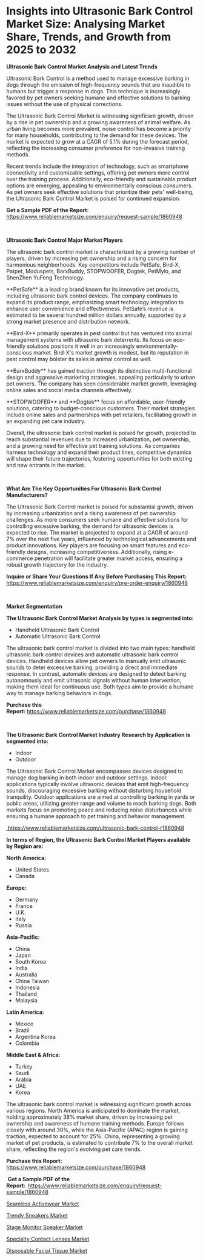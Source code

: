 <p><h1>Insights into Ultrasonic Bark Control Market Size: Analysing Market Share, Trends, and Growth from 2025 to 2032</h1></p><p><strong>Ultrasonic Bark Control Market Analysis and Latest Trends</strong></p>
<p><p>Ultrasonic Bark Control is a method used to manage excessive barking in dogs through the emission of high-frequency sounds that are inaudible to humans but trigger a response in dogs. This technique is increasingly favored by pet owners seeking humane and effective solutions to barking issues without the use of physical corrections.</p><p>The Ultrasonic Bark Control Market is witnessing significant growth, driven by a rise in pet ownership and a growing awareness of animal welfare. As urban living becomes more prevalent, noise control has become a priority for many households, contributing to the demand for these devices. The market is expected to grow at a CAGR of 5.1% during the forecast period, reflecting the increasing consumer preference for non-invasive training methods.</p><p>Recent trends include the integration of technology, such as smartphone connectivity and customizable settings, offering pet owners more control over the training process. Additionally, eco-friendly and sustainable product options are emerging, appealing to environmentally conscious consumers. As pet owners seek effective solutions that prioritize their pets' well-being, the Ultrasonic Bark Control Market is poised for continued expansion.</p></p>
<p><strong>Get a Sample PDF of the Report:&nbsp;</strong> <a href="https://www.reliablemarketsize.com/enquiry/request-sample/1860948?utm_campaign=1898&utm_medium=2&utm_source=Github&utm_content=ia&utm_term=05042025&utm_id=ultrasonic-bark-control">https://www.reliablemarketsize.com/enquiry/request-sample/1860948</a></p>
<p>&nbsp;</p>
<p><strong>Ultrasonic Bark Control Major Market Players</strong></p>
<p><p>The ultrasonic bark control market is characterized by a growing number of players, driven by increasing pet ownership and a rising concern for harmonious neighborhoods. Key competitors include PetSafe, Bird-X, Patpet, Moduspets, BarxBuddy, STOPWOOFER, Dogtek, PetMylo, and ShenZhen YuFeng Technology.</p><p>**PetSafe** is a leading brand known for its innovative pet products, including ultrasonic bark control devices. The company continues to expand its product range, emphasizing smart technology integration to enhance user convenience and effectiveness. PetSafe’s revenue is estimated to be several hundred million dollars annually, supported by a strong market presence and distribution network.</p><p>**Bird-X** primarily operates in pest control but has ventured into animal management systems with ultrasonic bark deterrents. Its focus on eco-friendly solutions positions it well in an increasingly environmentally-conscious market. Bird-X's market growth is modest, but its reputation in pest control may bolster its sales in animal control as well.</p><p>**BarxBuddy** has gained traction through its distinctive multi-functional design and aggressive marketing strategies, appealing particularly to urban pet owners. The company has seen considerable market growth, leveraging online sales and social media channels effectively.</p><p>**STOPWOOFER** and **Dogtek** focus on affordable, user-friendly solutions, catering to budget-conscious customers. Their market strategies include online sales and partnerships with pet retailers, facilitating growth in an expanding pet care industry.</p><p>Overall, the ultrasonic bark control market is poised for growth, projected to reach substantial revenues due to increased urbanization, pet ownership, and a growing need for effective pet training solutions. As companies harness technology and expand their product lines, competitive dynamics will shape their future trajectories, fostering opportunities for both existing and new entrants in the market.</p></p>
<p>&nbsp;</p>
<p><strong>What Are The Key Opportunities For Ultrasonic Bark Control Manufacturers?</strong></p>
<p><p>The Ultrasonic Bark Control market is poised for substantial growth, driven by increasing urbanization and a rising awareness of pet ownership challenges. As more consumers seek humane and effective solutions for controlling excessive barking, the demand for ultrasonic devices is expected to rise. The market is projected to expand at a CAGR of around 7% over the next five years, influenced by technological advancements and product innovations. Key players are focusing on smart features and eco-friendly designs, increasing competitiveness. Additionally, rising e-commerce penetration will facilitate greater market access, ensuring a robust growth trajectory for the industry.</p></p>
<p><strong>Inquire or Share Your Questions If Any Before Purchasing This Report:</strong> <a href="https://www.reliablemarketsize.com/enquiry/pre-order-enquiry/1860948?utm_campaign=1898&utm_medium=2&utm_source=Github&utm_content=ia&utm_term=05042025&utm_id=ultrasonic-bark-control">https://www.reliablemarketsize.com/enquiry/pre-order-enquiry/1860948</a></p>
<p>&nbsp;</p>
<p><strong>Market Segmentation</strong></p>
<p><strong>The Ultrasonic Bark Control Market Analysis by types is segmented into:</strong></p>
<p><ul><li>Handheld Ultrasonic Bark Control</li><li>Automatic Ultrasonic Bark Control</li></ul></p>
<p><p>The ultrasonic bark control market is divided into two main types: handheld ultrasonic bark control devices and automatic ultrasonic bark control devices. Handheld devices allow pet owners to manually emit ultrasonic sounds to deter excessive barking, providing a direct and immediate response. In contrast, automatic devices are designed to detect barking autonomously and emit ultrasonic signals without human intervention, making them ideal for continuous use. Both types aim to provide a humane way to manage barking behaviors in dogs.</p></p>
<p><strong>Purchase this Report:&nbsp;</strong><a href="https://www.reliablemarketsize.com/purchase/1860948?utm_campaign=1898&utm_medium=2&utm_source=Github&utm_content=ia&utm_term=05042025&utm_id=ultrasonic-bark-control">https://www.reliablemarketsize.com/purchase/1860948</a></p>
<p>&nbsp;</p>
<p><strong>The Ultrasonic Bark Control Market Industry Research by Application is segmented into:</strong></p>
<p><ul><li>Indoor</li><li>Outdoor</li></ul></p>
<p><p>The Ultrasonic Bark Control Market encompasses devices designed to manage dog barking in both indoor and outdoor settings. Indoor applications typically involve ultrasonic devices that emit high-frequency sounds, discouraging excessive barking without disturbing household tranquility. Outdoor applications are aimed at controlling barking in yards or public areas, utilizing greater range and volume to reach barking dogs. Both markets focus on promoting peace and reducing noise disturbances while ensuring a humane approach to pet training and behavior management.</p></p>
<p><a href="https://www.reliablemarketsize.com/ultrasonic-bark-control-r1860948?utm_campaign=1898&utm_medium=2&utm_source=Github&utm_content=ia&utm_term=05042025&utm_id=ultrasonic-bark-control">&nbsp;https://www.reliablemarketsize.com/ultrasonic-bark-control-r1860948</a></p>
<p><strong>In terms of Region, the Ultrasonic Bark Control Market Players available by Region are:</strong></p>
<p>
    <p> <strong> North America: </strong>
        <ul>
            <li>United States</li>
            <li>Canada</li>
        </ul>
        </p> 
    <p> <strong> Europe: </strong>
        <ul>
            <li>Germany</li>
            <li>France</li>
            <li>U.K.</li>
            <li>Italy</li>
            <li>Russia</li>
        </ul>
        </p> 
    <p> <strong> Asia-Pacific: </strong>
        <ul>
            <li>China</li>
            <li>Japan</li>
            <li>South Korea</li>
            <li>India</li>
            <li>Australia</li>
            <li>China Taiwan</li>
            <li>Indonesia</li>
            <li>Thailand</li>
            <li>Malaysia</li>
        </ul>
        </p> 
    <p> <strong> Latin America: </strong>
        <ul>
            <li>Mexico</li>
            <li>Brazil</li>
            <li>Argentina Korea</li>
            <li>Colombia</li>
        </ul>
        </p> 
    <p> <strong> Middle East & Africa: </strong>
        <ul>
            <li>Turkey</li>
            <li>Saudi</li>
            <li>Arabia</li>
            <li>UAE</li>
            <li>Korea</li>
        </ul>
    </p>
    </p>
<p><p>The ultrasonic bark control market is witnessing significant growth across various regions. North America is anticipated to dominate the market, holding approximately 38% market share, driven by increasing pet ownership and awareness of humane training methods. Europe follows closely with around 30%, while the Asia-Pacific (APAC) region is gaining traction, expected to account for 25%. China, representing a growing market of pet products, is estimated to contribute 7% to the overall market share, reflecting the region's evolving pet care trends.</p></p>
<p><strong>Purchase this Report: </strong><a href="https://www.reliablemarketsize.com/purchase/1860948?utm_campaign=1898&utm_medium=2&utm_source=Github&utm_content=ia&utm_term=05042025&utm_id=ultrasonic-bark-control">https://www.reliablemarketsize.com/purchase/1860948</a></p>
<p>&nbsp;<strong>Get a Sample PDF of the Report:&nbsp;&nbsp;</strong><a href="https://www.reliablemarketsize.com/enquiry/request-sample/1860948?utm_campaign=1898&utm_medium=2&utm_source=Github&utm_content=ia&utm_term=05042025&utm_id=ultrasonic-bark-control">https://www.reliablemarketsize.com/enquiry/request-sample/1860948</a></p>
<p><strong></strong></p>
<p><p><a href="https://github.com/pelegeazlie5/Market-Research-Report-List-1/blob/main/seamless-activewear-market.md?utm_campaign=1898&utm_medium=2&utm_source=Github&utm_content=ia&utm_term=05042025&utm_id=ultrasonic-bark-control">Seamless Activewear Market</a></p><p><a href="https://github.com/poskaturovtl/Market-Research-Report-List-1/blob/main/trendy-sneakers-market.md?utm_campaign=1898&utm_medium=2&utm_source=Github&utm_content=ia&utm_term=05042025&utm_id=ultrasonic-bark-control">Trendy Sneakers Market</a></p><p><a href="https://github.com/paulierasho/Market-Research-Report-List-1/blob/main/stage-monitor-speaker-market.md?utm_campaign=1898&utm_medium=2&utm_source=Github&utm_content=ia&utm_term=05042025&utm_id=ultrasonic-bark-control">Stage Monitor Speaker Market</a></p><p><a href="https://github.com/rafiishibu00/Market-Research-Report-List-1/blob/main/specialty-contact-lenses-market.md?utm_campaign=1898&utm_medium=2&utm_source=Github&utm_content=ia&utm_term=05042025&utm_id=ultrasonic-bark-control">Specialty Contact Lenses Market</a></p><p><a href="https://github.com/duerknikko44/Market-Research-Report-List-1/blob/main/disposable-facial-tissue-market.md?utm_campaign=1898&utm_medium=2&utm_source=Github&utm_content=ia&utm_term=05042025&utm_id=ultrasonic-bark-control">Disposable Facial Tissue Market</a></p></p>